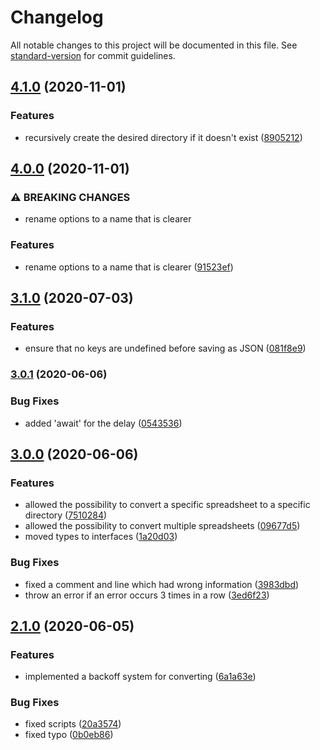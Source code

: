 # Changelog

All notable changes to this project will be documented in this file. See [standard-version](https://github.com/conventional-changelog/standard-version) for commit guidelines.

## [4.1.0](https://github.com/norviah/sheets/compare/v4.0.0...v4.1.0) (2020-11-01)


### Features

* recursively create the desired directory if it doesn't exist ([8905212](https://github.com/norviah/sheets/commit/8905212da5adda4a682e29412a7f13b983330dd9))

## [4.0.0](https://github.com/norviah/sheets/compare/v3.1.0...v4.0.0) (2020-11-01)


### ⚠ BREAKING CHANGES

* rename options to a name that is clearer

### Features

* rename options to a name that is clearer ([91523ef](https://github.com/norviah/sheets/commit/91523ef36ca74e03ac94f4e423fa4efeb822a7f4))

## [3.1.0](https://github.com/norviah/sheets/compare/v3.0.1...v3.1.0) (2020-07-03)


### Features

* ensure that no keys are undefined before saving as JSON ([081f8e9](https://github.com/norviah/sheets/commit/081f8e984dc510d2d298628d05648d67b507ba7b))

### [3.0.1](https://github.com/norviah/sheets/compare/v3.0.0...v3.0.1) (2020-06-06)


### Bug Fixes

* added 'await' for the delay ([0543536](https://github.com/norviah/sheets/commit/0543536f4724f70d48cfa52e00de477197e13c7f))

## [3.0.0](https://github.com/norviah/sheets/compare/v2.1.0...v3.0.0) (2020-06-06)


### Features

* allowed the possibility to convert a specific spreadsheet to a specific directory ([7510284](https://github.com/norviah/sheets/commit/7510284e49e752b5fb033e0179c4e6b5d27c7760))
* allowed the possibility to convert multiple spreadsheets ([09677d5](https://github.com/norviah/sheets/commit/09677d521792f386be733660bb3a6a8b062d6284))
* moved types to interfaces ([1a20d03](https://github.com/norviah/sheets/commit/1a20d03804d88e2cfd290bc748de79dabcc3cf7d))


### Bug Fixes

* fixed a comment and line which had wrong information ([3983dbd](https://github.com/norviah/sheets/commit/3983dbda41adea2b52641348d087ec883c672517))
* throw an error if an error occurs 3 times in a row ([3ed6f23](https://github.com/norviah/sheets/commit/3ed6f23f8c682d498d6a30a28a8207e42b30ddc7))

## [2.1.0](https://github.com/norviah/sheets/compare/v2.0.0...v2.1.0) (2020-06-05)


### Features

* implemented a backoff system for converting ([6a1a63e](https://github.com/norviah/sheets/commit/6a1a63e06c73e41a650ecc7768fe6903f5802244))


### Bug Fixes

* fixed scripts ([20a3574](https://github.com/norviah/sheets/commit/20a357487fbd658fc04df7ffcb4d7d8381445a34))
* fixed typo ([0b0eb86](https://github.com/norviah/sheets/commit/0b0eb863cf4a55728bb76b90660fa4f45785c2d9))
